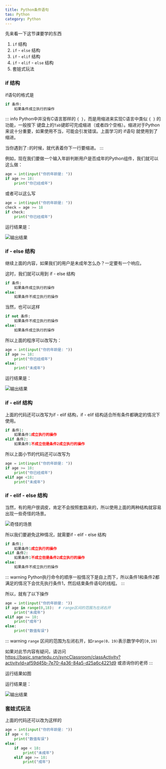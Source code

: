 ```yaml
---
title: Python条件语句
tas: Python
category: Python
---
```


先来看一下这节课要学的东西

1.  `if` 结构
2.  `if` - `else` 结构
3.  `if` - `elif` 结构
4.  `if` - `elif` - `else` 结构
5.  套娃式玩法

### if 结构
if语句的格式是
```python
if 条件:
    如果条件成立执行的操作
```
::: info 
Python中并没有C语言那样的 `{ }`，而是用缩进来实现C语言中类似 `{ }` 的功能，一般按下 键盘上的`Tab`键即可完成缩进（或者四个空格）。缩进对于Python来说十分重要，如果使用不当，可能会引发错误。上面学习的 if语句 就使用到了缩进。

当你遇到了`:`的时候，就代表着你下一行要缩进。
::: 

例如，现在我们要做一个输入年龄判断用户是否成年的Python组件，我们就可以这么做：

```python
age = int(input("你的年龄是: "))
if age >= 18:
    print("你已经成年")
```
或者可以这么写
```python
age = int(input("你的年龄是: "))
check = age >= 18
if check:
    print("你已经成年")
```

运行结果是：

![输出结果](https://image.hestudio.net/img/2022/12/11/6395a04c9b467.jpg)

### if - else 结构
继续上面的内容，如果我们的用户是未成年怎么办？一定要有一个响应。

这时，我们就可以用到 if - else 结构

```python
if 条件:
    如果条件成立执行的操作
else:
    如果条件不成立执行的操作
```
当然，也可以这样
```python
if not 条件:
    如果条件不成立执行的操作
else:
    如果条件成立执行的操作
```
所以上面的程序可以改写为：
```python
age = int(input("你的年龄是: "))
if age >= 18:
    print("你已经成年")
else:
    print("未成年")
```

运行结果是：

![输出结果](https://image.hestudio.net/img/2022/12/11/6395a04e5cf36.jpg)

### if - elif 结构
上面的代码还可以改写为if - elif 结构，if - elif 结构适合所有条件都确定的情况下使用。
```python
if 条件1:
    如果条件1成立执行的操作
elif 条件2:
    如果条件1不成立但是条件2成立执行的操作
```

所以上面小节的代码还可以改写为
```python
age = int(input("你的年龄是: "))
if age >= 18:
    print("你已经成年")
elif age <18:
    print("未成年")
```

### if - elif - else 结构
当然，有的用户很调皮，肯定不会按照套路来的，所以使用上面的两种结构就容易出现一些奇怪的场景。

![奇怪的场景](https://image.hestudio.net/img/2022/12/11/6395a04fc3624.jpg)

所以我们要避免这种情况，就需要if - elif - else 结构

```python
if 条件1:
    如果条件1成立执行的操作
elif 条件2:
    如果条件1不成立但是条件2成立执行的操作
else:
    如果条件不成立执行的操作
```
::: warning 
Python执行命令的顺序一般情况下是自上而下，所以条件1和条件2都满足的情况下会优先执行条件1，然后结束条件语句的线程。
::: 

所以，就有了以下操作
```python
age = int(input("你的年龄是: "))
if age in range(0,18):  # range区间的范围为左闭右开
    print("未成年")
elif age >= 18:
    print("成年")
else:
    print("数值有误")
```
::: warning 
`range` 区间的范围为左闭右开，如`range(0，19)`表示数学中的`[0,19)`

如果对此节内容有疑问，请访问 https://basic.smartedu.cn/syncClassroom/classActivity?activityId=af59d45b-7e70-4a36-84a5-d25a6c4221d9 或咨询你的老师
::: 

运行结果如图

运行结果是：

![输出结果](https://image.hestudio.net/img/2022/12/11/6395a0513213a.jpg)

### 套娃式玩法
上面的代码还可以改为这样的
```python
age = int(input("你的年龄是: "))
if age < 0:
    print("数值有误")
else:
    if age < 18:
        print("未成年")
    elif age >= 18:
        print("成年")
```

<Share colorful />
